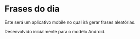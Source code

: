 # Frases do dia

Este será um aplicativo mobile no qual irá gerar frases aleatórias.

Desenvolvido inicialmente para o modelo Android.
